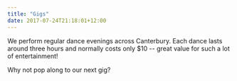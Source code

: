 ```yaml
---
title: "Gigs"
date: 2017-07-24T21:18:01+12:00
---
```


We perform regular dance evenings across Canterbury. Each dance lasts around three hours and normally costs only $10 -- great value for such a lot of entertainment!

Why not pop along to our next gig?
